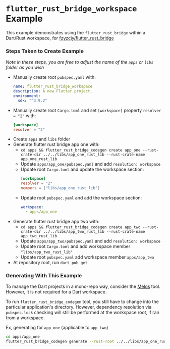 # `flutter_rust_bridge_workspace` Example

This example demonstrates using the `flutter_rust_bridge` within a Dart/Rust workspace,
for [fzyzcjy/flutter_rust_bridge](https://github.com/fzyzcjy/flutter_rust_bridge)

### Steps Taken to Create Example

_Note in these steps, you are free to adjust the name of the `apps` or `libs` folder as you wish_

- Manually create root `pubspec.yaml` with:
  ```yaml
  name: flutter_rust_bridge_workspace
  description: A new Flutter project.
  environment:
    sdk: "^3.9.2"
  ```
- Manually create root `Cargo.toml` and set `[workspace]` property `resolver = "2"` with:
  ```toml
  [workspace]
  resolver = "2"
  ```
- Create `apps` and `libs` folder
- Generate flutter rust bridge app one with:
  - `cd apps && flutter_rust_bridge_codegen create app_one --rust-crate-dir ../../libs/app_one_rust_lib --rust-crate-name app_one_rust_lib`
  - Update `apps/app_one/pubspec.yaml` and add `resolution: workspace`
  - Update root `Cargo.toml` and update the workspace section:
    ```toml
    [workspace]
    resolver = "2"
    members = ["libs/app_one_rust_lib"]
    ```
  - Update root `pubspec.yaml` and add the workspace section:
    ```yaml
    workspace:
      - apps/app_one
    ```
- Generate flutter rust bridge app two with:
  - `cd apps && flutter_rust_bridge_codegen create app_two --rust-crate-dir ../../libs/app_two_rust_lib --rust-crate-name app_two_rust_lib`
  - Update `apps/app_two/pubspec.yaml` and add `resolution: workspace`
  - Update root `Cargo.toml` and add workspace member `"libs/app_two_rust_lib"`
  - Update root `pubspec.yaml` add workspace member `apps/app_two`
- At repository root, run `dart pub get`

### Generating With This Example

To manage the Dart projects in a mono-repo way, consider the [Melos](https://melos.invertase.dev/) tool. However, it is not required for a Dart workspace.

To run `flutter_rust_bridge_codegen` tool, you still have to change into the particular application's directory. However, dependency resolution via `pubspec.lock`
checking will still be performed at the workspace root, if ran from a workspace.

Ex, generating for `app_one` (applicable to `app_two`)

```sh
cd apps/app_one
flutter_rust_bridge_codegen generate --rust-root ../../libs/app_one_rust_lib
```
